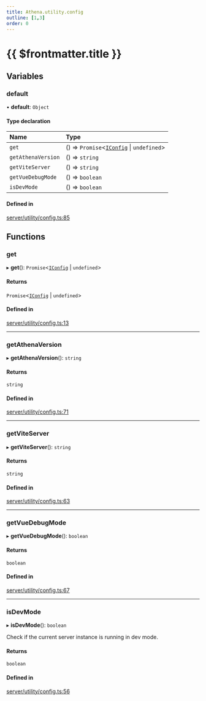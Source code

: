 ```yaml
---
title: Athena.utility.config
outline: [1,3]
order: 0
---
```


# {{ $frontmatter.title }}


## Variables

### default

• **default**: `Object`

#### Type declaration

| Name | Type |
| :------ | :------ |
| `get` | () => `Promise`<[`IConfig`](../interfaces/server_interface_iConfig_IConfig.md) \| `undefined`\> |
| `getAthenaVersion` | () => `string` |
| `getViteServer` | () => `string` |
| `getVueDebugMode` | () => `boolean` |
| `isDevMode` | () => `boolean` |

#### Defined in

[server/utility/config.ts:85](https://github.com/Stuyk/altv-athena/blob/552012ca4/src/core/server/utility/config.ts#L85)

## Functions

### get

▸ **get**(): `Promise`<[`IConfig`](../interfaces/server_interface_iConfig_IConfig.md) \| `undefined`\>

#### Returns

`Promise`<[`IConfig`](../interfaces/server_interface_iConfig_IConfig.md) \| `undefined`\>

#### Defined in

[server/utility/config.ts:13](https://github.com/Stuyk/altv-athena/blob/552012ca4/src/core/server/utility/config.ts#L13)

___

### getAthenaVersion

▸ **getAthenaVersion**(): `string`

#### Returns

`string`

#### Defined in

[server/utility/config.ts:71](https://github.com/Stuyk/altv-athena/blob/552012ca4/src/core/server/utility/config.ts#L71)

___

### getViteServer

▸ **getViteServer**(): `string`

#### Returns

`string`

#### Defined in

[server/utility/config.ts:63](https://github.com/Stuyk/altv-athena/blob/552012ca4/src/core/server/utility/config.ts#L63)

___

### getVueDebugMode

▸ **getVueDebugMode**(): `boolean`

#### Returns

`boolean`

#### Defined in

[server/utility/config.ts:67](https://github.com/Stuyk/altv-athena/blob/552012ca4/src/core/server/utility/config.ts#L67)

___

### isDevMode

▸ **isDevMode**(): `boolean`

Check if the current server instance is running in dev mode.

#### Returns

`boolean`

#### Defined in

[server/utility/config.ts:56](https://github.com/Stuyk/altv-athena/blob/552012ca4/src/core/server/utility/config.ts#L56)
